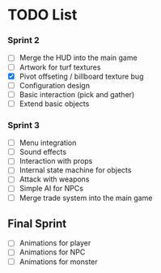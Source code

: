 # TODO List


### Sprint 2
- [ ] Merge the HUD into the main game
- [ ] Artwork for turf textures
- [x] Pivot offseting / billboard texture bug
- [ ] Configuration design
- [ ] Basic interaction (pick and gather)
- [ ] Extend basic objects

### Sprint 3
- [ ] Menu integration
- [ ] Sound effects
- [ ] Interaction with props
- [ ] Internal state machine for objects
- [ ] Attack with weapons
- [ ] Simple AI for NPCs
- [ ] Merge trade system into the main game

## Final Sprint
- [ ] Animations for player
- [ ] Animations for NPC
- [ ] Animations for monster
